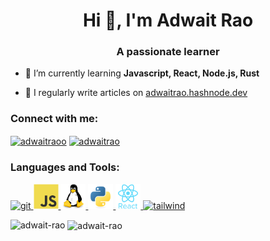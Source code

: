 <h1 align="center">Hi 👋, I'm Adwait Rao</h1>
<h3 align="center">A passionate learner</h3>

- 🌱 I’m currently learning **Javascript, React, Node.js, Rust**

- 📝 I regularly write articles on [adwaitrao.hashnode.dev](adwaitrao.hashnode.dev)

<h3 align="left">Connect with me:</h3>
<p align="left">
<a href="https://twitter.com/adwaitraoo" target="blank"><img align="center" src="https://raw.githubusercontent.com/rahuldkjain/github-profile-readme-generator/master/src/images/icons/Social/twitter.svg" alt="adwaitraoo" height="30" width="40" /></a>
<a href="https://hashnode.com/@adwaitrao" target="blank"><img align="center" src="https://raw.githubusercontent.com/rahuldkjain/github-profile-readme-generator/master/src/images/icons/Social/hashnode.svg" alt="adwaitrao" height="30" width="40" /></a>
</p>

<h3 align="left">Languages and Tools:</h3>
<p align="left"> <a href="https://git-scm.com/" target="_blank" rel="noreferrer"> <img src="https://www.vectorlogo.zone/logos/git-scm/git-scm-icon.svg" alt="git" width="40" height="40"/> </a> <a href="https://developer.mozilla.org/en-US/docs/Web/JavaScript" target="_blank" rel="noreferrer"> <img src="https://raw.githubusercontent.com/devicons/devicon/master/icons/javascript/javascript-original.svg" alt="javascript" width="40" height="40"/> </a> <a href="https://www.linux.org/" target="_blank" rel="noreferrer"> <img src="https://raw.githubusercontent.com/devicons/devicon/master/icons/linux/linux-original.svg" alt="linux" width="40" height="40"/> </a> <a href="https://www.python.org" target="_blank" rel="noreferrer"> <img src="https://raw.githubusercontent.com/devicons/devicon/master/icons/python/python-original.svg" alt="python" width="40" height="40"/> </a> <a href="https://reactjs.org/" target="_blank" rel="noreferrer"> <img src="https://raw.githubusercontent.com/devicons/devicon/master/icons/react/react-original-wordmark.svg" alt="react" width="40" height="40"/> </a> <a href="https://tailwindcss.com/" target="_blank" rel="noreferrer"> <img src="https://www.vectorlogo.zone/logos/tailwindcss/tailwindcss-icon.svg" alt="tailwind" width="40" height="40"/> </a> </p>

<p><img align="left" src="https://github-readme-stats.vercel.app/api/top-langs?username=adwait-rao&show_icons=true&theme=dark&locale=en&layout=compact" alt="adwait-rao" /></p>

<p>&nbsp;<img align="center" src="https://github-readme-stats.vercel.app/api?username=adwait-rao&show_icons=true&locale=en" alt="adwait-rao" /></p>
